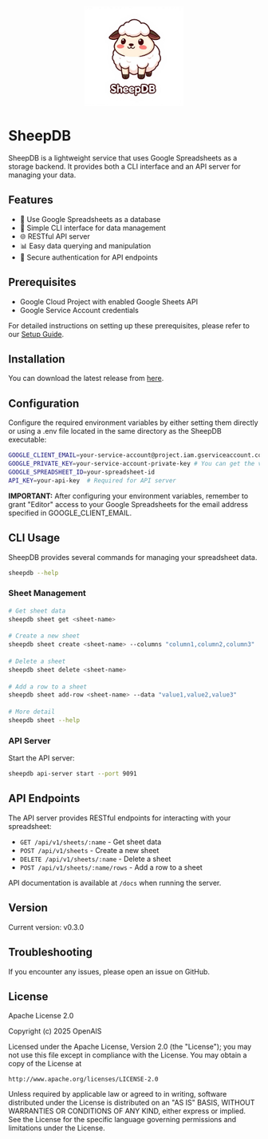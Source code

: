 <p align="center">
  <img src="assets/logo.jpeg" alt="SheepDB Logo" width="200">
</p>

# SheepDB

SheepDB is a lightweight service that uses Google Spreadsheets as a storage backend. It provides both a CLI interface and an API server for managing your data.

## Features

- 🔄 Use Google Spreadsheets as a database
- 🚀 Simple CLI interface for data management
- 🌐 RESTful API server
- 📊 Easy data querying and manipulation
- 🔐 Secure authentication for API endpoints

## Prerequisites

- Google Cloud Project with enabled Google Sheets API
- Google Service Account credentials

For detailed instructions on setting up these prerequisites, please refer to our [Setup Guide](./HOW-TO.md).

## Installation

You can download the latest release from [here](https://github.com/openais-io/sheepdb/releases).

## Configuration

Configure the required environment variables by either setting them directly or using a .env file located in the same directory as the SheepDB executable:

```bash
GOOGLE_CLIENT_EMAIL=your-service-account@project.iam.gserviceaccount.com
GOOGLE_PRIVATE_KEY=your-service-account-private-key # You can get the value from the service-account.json file
GOOGLE_SPREADSHEET_ID=your-spreadsheet-id
API_KEY=your-api-key  # Required for API server
```

**IMPORTANT:** After configuring your environment variables, remember to grant "Editor" access to your Google Spreadsheets for the email address specified in GOOGLE_CLIENT_EMAIL.

## CLI Usage

SheepDB provides several commands for managing your spreadsheet data.

```bash
sheepdb --help
```

### Sheet Management

```bash
# Get sheet data
sheepdb sheet get <sheet-name>

# Create a new sheet
sheepdb sheet create <sheet-name> --columns "column1,column2,column3"

# Delete a sheet
sheepdb sheet delete <sheet-name>

# Add a row to a sheet
sheepdb sheet add-row <sheet-name> --data "value1,value2,value3"

# More detail
sheepdb sheet --help
```

### API Server

Start the API server:

```bash
sheepdb api-server start --port 9091
```

## API Endpoints

The API server provides RESTful endpoints for interacting with your spreadsheet:

- `GET /api/v1/sheets/:name` - Get sheet data
- `POST /api/v1/sheets` - Create a new sheet
- `DELETE /api/v1/sheets/:name` - Delete a sheet
- `POST /api/v1/sheets/:name/rows` - Add a row to a sheet

API documentation is available at `/docs` when running the server.

## Version

Current version: v0.3.0

## Troubleshooting

If you encounter any issues, please open an issue on GitHub.

## License

Apache License 2.0

Copyright (c) 2025 OpenAIS

Licensed under the Apache License, Version 2.0 (the "License");
you may not use this file except in compliance with the License.
You may obtain a copy of the License at

    http://www.apache.org/licenses/LICENSE-2.0

Unless required by applicable law or agreed to in writing, software
distributed under the License is distributed on an "AS IS" BASIS,
WITHOUT WARRANTIES OR CONDITIONS OF ANY KIND, either express or implied.
See the License for the specific language governing permissions and
limitations under the License.
